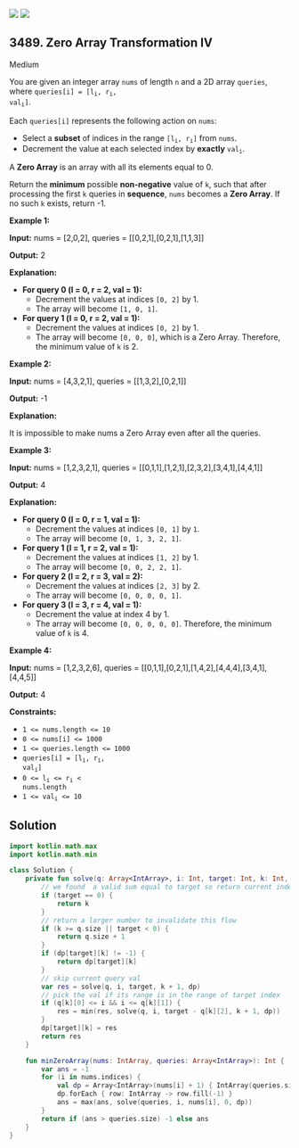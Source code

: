 [![](https://img.shields.io/github/stars/javadev/LeetCode-in-Kotlin?label=Stars&style=flat-square)](https://github.com/javadev/LeetCode-in-Kotlin)
[![](https://img.shields.io/github/forks/javadev/LeetCode-in-Kotlin?label=Fork%20me%20on%20GitHub%20&style=flat-square)](https://github.com/javadev/LeetCode-in-Kotlin/fork)

## 3489\. Zero Array Transformation IV

Medium

You are given an integer array `nums` of length `n` and a 2D array `queries`, where <code>queries[i] = [l<sub>i</sub>, r<sub>i</sub>, val<sub>i</sub>]</code>.

Each `queries[i]` represents the following action on `nums`:

*   Select a **subset** of indices in the range <code>[l<sub>i</sub>, r<sub>i</sub>]</code> from `nums`.
*   Decrement the value at each selected index by **exactly** <code>val<sub>i</sub></code>.

A **Zero Array** is an array with all its elements equal to 0.

Return the **minimum** possible **non-negative** value of `k`, such that after processing the first `k` queries in **sequence**, `nums` becomes a **Zero Array**. If no such `k` exists, return -1.

**Example 1:**

**Input:** nums = [2,0,2], queries = \[\[0,2,1],[0,2,1],[1,1,3]]

**Output:** 2

**Explanation:**

*   **For query 0 (l = 0, r = 2, val = 1):**
    *   Decrement the values at indices `[0, 2]` by 1.
    *   The array will become `[1, 0, 1]`.
*   **For query 1 (l = 0, r = 2, val = 1):**
    *   Decrement the values at indices `[0, 2]` by 1.
    *   The array will become `[0, 0, 0]`, which is a Zero Array. Therefore, the minimum value of `k` is 2.

**Example 2:**

**Input:** nums = [4,3,2,1], queries = \[\[1,3,2],[0,2,1]]

**Output:** \-1

**Explanation:**

It is impossible to make nums a Zero Array even after all the queries.

**Example 3:**

**Input:** nums = [1,2,3,2,1], queries = \[\[0,1,1],[1,2,1],[2,3,2],[3,4,1],[4,4,1]]

**Output:** 4

**Explanation:**

*   **For query 0 (l = 0, r = 1, val = 1):**
    *   Decrement the values at indices `[0, 1]` by `1`.
    *   The array will become `[0, 1, 3, 2, 1]`.
*   **For query 1 (l = 1, r = 2, val = 1):**
    *   Decrement the values at indices `[1, 2]` by 1.
    *   The array will become `[0, 0, 2, 2, 1]`.
*   **For query 2 (l = 2, r = 3, val = 2):**
    *   Decrement the values at indices `[2, 3]` by 2.
    *   The array will become `[0, 0, 0, 0, 1]`.
*   **For query 3 (l = 3, r = 4, val = 1):**
    *   Decrement the value at index 4 by 1.
    *   The array will become `[0, 0, 0, 0, 0]`. Therefore, the minimum value of `k` is 4.

**Example 4:**

**Input:** nums = [1,2,3,2,6], queries = \[\[0,1,1],[0,2,1],[1,4,2],[4,4,4],[3,4,1],[4,4,5]]

**Output:** 4

**Constraints:**

*   `1 <= nums.length <= 10`
*   `0 <= nums[i] <= 1000`
*   `1 <= queries.length <= 1000`
*   <code>queries[i] = [l<sub>i</sub>, r<sub>i</sub>, val<sub>i</sub>]</code>
*   <code>0 <= l<sub>i</sub> <= r<sub>i</sub> < nums.length</code>
*   <code>1 <= val<sub>i</sub> <= 10</code>

## Solution

```kotlin
import kotlin.math.max
import kotlin.math.min

class Solution {
    private fun solve(q: Array<IntArray>, i: Int, target: Int, k: Int, dp: Array<IntArray>): Int {
        // we found  a valid sum equal to target so return current index of query.
        if (target == 0) {
            return k
        }
        // return a larger number to invalidate this flow
        if (k >= q.size || target < 0) {
            return q.size + 1
        }
        if (dp[target][k] != -1) {
            return dp[target][k]
        }
        // skip current query val
        var res = solve(q, i, target, k + 1, dp)
        // pick the val if its range is in the range of target index
        if (q[k][0] <= i && i <= q[k][1]) {
            res = min(res, solve(q, i, target - q[k][2], k + 1, dp))
        }
        dp[target][k] = res
        return res
    }

    fun minZeroArray(nums: IntArray, queries: Array<IntArray>): Int {
        var ans = -1
        for (i in nums.indices) {
            val dp = Array<IntArray>(nums[i] + 1) { IntArray(queries.size) }
            dp.forEach { row: IntArray -> row.fill(-1) }
            ans = max(ans, solve(queries, i, nums[i], 0, dp))
        }
        return if (ans > queries.size) -1 else ans
    }
}
```